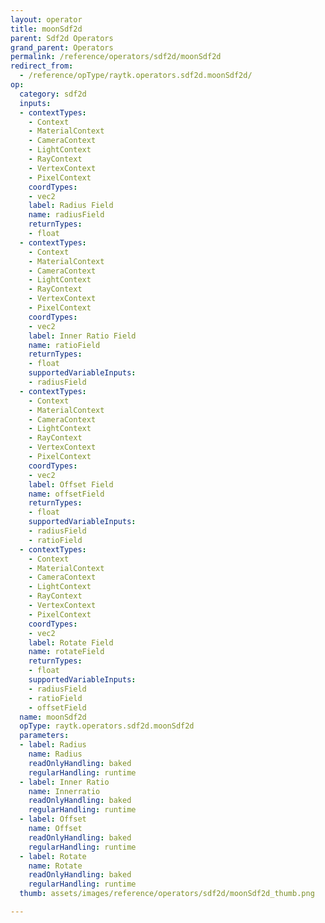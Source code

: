 ```yaml
---
layout: operator
title: moonSdf2d
parent: Sdf2d Operators
grand_parent: Operators
permalink: /reference/operators/sdf2d/moonSdf2d
redirect_from:
  - /reference/opType/raytk.operators.sdf2d.moonSdf2d/
op:
  category: sdf2d
  inputs:
  - contextTypes:
    - Context
    - MaterialContext
    - CameraContext
    - LightContext
    - RayContext
    - VertexContext
    - PixelContext
    coordTypes:
    - vec2
    label: Radius Field
    name: radiusField
    returnTypes:
    - float
  - contextTypes:
    - Context
    - MaterialContext
    - CameraContext
    - LightContext
    - RayContext
    - VertexContext
    - PixelContext
    coordTypes:
    - vec2
    label: Inner Ratio Field
    name: ratioField
    returnTypes:
    - float
    supportedVariableInputs:
    - radiusField
  - contextTypes:
    - Context
    - MaterialContext
    - CameraContext
    - LightContext
    - RayContext
    - VertexContext
    - PixelContext
    coordTypes:
    - vec2
    label: Offset Field
    name: offsetField
    returnTypes:
    - float
    supportedVariableInputs:
    - radiusField
    - ratioField
  - contextTypes:
    - Context
    - MaterialContext
    - CameraContext
    - LightContext
    - RayContext
    - VertexContext
    - PixelContext
    coordTypes:
    - vec2
    label: Rotate Field
    name: rotateField
    returnTypes:
    - float
    supportedVariableInputs:
    - radiusField
    - ratioField
    - offsetField
  name: moonSdf2d
  opType: raytk.operators.sdf2d.moonSdf2d
  parameters:
  - label: Radius
    name: Radius
    readOnlyHandling: baked
    regularHandling: runtime
  - label: Inner Ratio
    name: Innerratio
    readOnlyHandling: baked
    regularHandling: runtime
  - label: Offset
    name: Offset
    readOnlyHandling: baked
    regularHandling: runtime
  - label: Rotate
    name: Rotate
    readOnlyHandling: baked
    regularHandling: runtime
  thumb: assets/images/reference/operators/sdf2d/moonSdf2d_thumb.png

---
```

